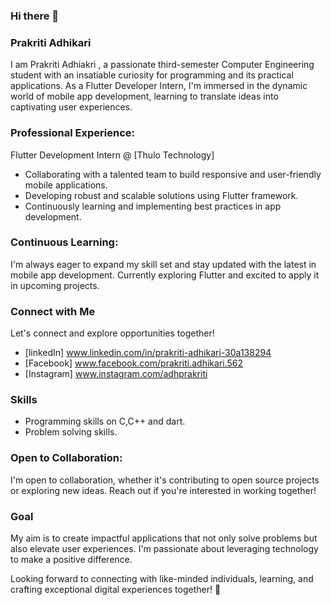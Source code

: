 ### Hi there 👋
### Prakriti Adhikari
I am Prakriti Adhiakri , a passionate third-semester Computer Engineering student with an insatiable curiosity for programming and its practical applications. As a Flutter Developer Intern, I'm immersed in the dynamic world of mobile app development, learning to translate ideas into captivating user experiences.
### Professional Experience:
Flutter Development Intern @ [Thulo Technology]
- Collaborating with a talented team to build responsive and user-friendly mobile applications.
- Developing robust and scalable solutions using Flutter framework.
- Continuously learning and implementing best practices in app development.
### Continuous Learning:
I'm always eager to expand my skill set and stay updated with the latest in mobile app development. Currently exploring Flutter and excited to apply it in upcoming projects. 
### Connect with Me 
Let's connect and explore opportunities together!
- [linkedIn] www.linkedin.com/in/prakriti-adhikari-30a138294
- [Facebook] www.facebook.com/prakriti.adhikari.562
- [Instagram] www.instagram.com/adhprakriti
### Skills
- Programming skills on C,C++ and dart.
- Problem solving skills.
 ### Open to Collaboration:
I'm open to collaboration, whether it's contributing to open source projects or exploring new ideas. Reach out if you're interested in working together! 
  ### Goal
My aim is to create impactful applications that not only solve problems but also elevate user experiences. I'm passionate about leveraging technology to make a positive difference.

Looking forward to connecting with like-minded individuals, learning, and crafting exceptional digital experiences together! 🚀

